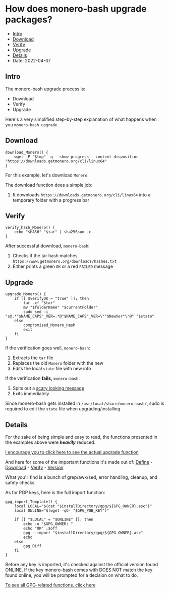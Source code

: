 # How does monero-bash upgrade packages?
* [Intro](#Intro)
* [Download](#Download)
* [Verify](#Verify)
* [Upgrade](#Upgrade)
* [Details](#Details)
* Date: 2022-04-07

## Intro
The monero-bash upgrade process is:
* Download
* Verify
* Upgrade

Here's a very simplified step-by-step explanation of what happens when you `monero-bash upgrade`

## Download
```
download_Monero() {
    wget -P "$tmp" -q --show-progress --content-disposition "https://downloads.getmonero.org/cli/linux64"
}
```
For this example, let's download `Monero`

The download function does a simple job:
1. It downloads `https://downloads.getmonero.org/cli/linux64` into a temporary folder with a progress bar

## Verify
```
verify_hash_Monero() {
	echo "$HASH" "$tar" | sha256sum -c
}
```
After successful download, `monero-bash`:
1. Checks if the tar hash matches `https://www.getmonero.org/downloads/hashes.txt`
2. Either prints a green `OK` or a red `FAILED` message

## Upgrade
```
upgrade_Monero() {
	if [[ $verifyOK = "true" ]]; then
		tar -xf "$tar"
		mv "$folderName" "$currentFolder"
		sudo sed -i "s@.*"$NAME_CAPS"_VER=.*@"$NAME_CAPS"_VER=\""$NewVer"\"@" "$state"
	else
		compromised_Monero_Hash
		exit
	fi
}
```
If the verification goes well, `monero-bash`:
1. Extracts the `tar` file
2. Replaces the old `Monero` folder with the new
3. Edits the local `state` file with new info

If the verification **fails,** `monero-bash`:
1. Spits out a [scary looking message](https://github.com/hinto-janai/monero-bash/blob/main/src/func/compromised.sh)
2. Exits immediately

Since monero-bash gets installed in `/usr/local/share/monero-bash/`, sudo is required to edit the `state` file when upgrading/installing

## Details
For the sake of being simple and easy to read, the functions presented in the examples above were ***heavily*** reduced.

[I encourage you to click here to see the actual upgrade function](https://github.com/hinto-janai/monero-bash/blob/main/src/func/upgrade.sh)

And here for some of the important functions it's made out of:  [Define](https://github.com/hinto-janai/monero-bash/blob/main/src/func/define.sh)  -  [Download](https://github.com/hinto-janai/monero-bash/blob/main/src/func/download.sh) -  [Verify](https://github.com/hinto-janai/monero-bash/blob/main/src/func/verify.sh) - [Version](https://github.com/hinto-janai/monero-bash/blob/main/src/func/version.sh)

What you'll find is a bunch of grep/awk/sed, error handling, cleanup, and safety checks.

As for PGP keys, here is the full import function:
```
gpg_import_Template() {
	local LOCAL="$(cat "$installDirectory/gpg/${GPG_OWNER}.asc")"
	local ONLINE="$(wget -qO- "$GPG_PUB_KEY")"

	if [[ "$LOCAL" = "$ONLINE" ]]; then
		echo -n "$GPG_OWNER: "
		echo "OK" ;$off
		gpg --import "$installDirectory/gpg/${GPG_OWNER}.asc"
		echo
	else
		gpg_Diff
	fi
}
```
Before any key is imported, it's checked against the official version found ONLINE. If the key monero-bash comes with DOES NOT match the key found online, you will be prompted for a decision on what to do.

[To see all GPG-related functions, click here](https://github.com/hinto-janai/monero-bash/blob/main/src/func/gpg.sh)
